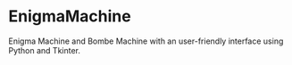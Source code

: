 # EnigmaMachine
Enigma Machine and Bombe Machine with an user-friendly interface using Python and Tkinter.
